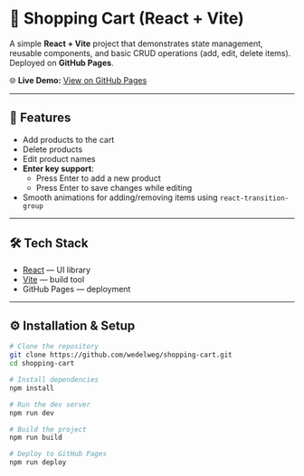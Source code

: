 # 🛒 Shopping Cart (React + Vite)

A simple **React + Vite** project that demonstrates state management, reusable components, and basic CRUD operations (add, edit, delete items).  
Deployed on **GitHub Pages**.

🌐 **Live Demo:** [View on GitHub Pages](https://wedelweg.github.io/shopping-cart/)

---

## 🚀 Features
- Add products to the cart
- Delete products
- Edit product names
- **Enter key support**:
    - Press Enter to add a new product
    - Press Enter to save changes while editing
- Smooth animations for adding/removing items using `react-transition-group`

---

## 🛠️ Tech Stack
- [React](https://reactjs.org/) — UI library
- [Vite](https://vitejs.dev/) — build tool
- GitHub Pages — deployment

---

## ⚙️ Installation & Setup

```bash
# Clone the repository
git clone https://github.com/wedelweg/shopping-cart.git
cd shopping-cart

# Install dependencies
npm install

# Run the dev server
npm run dev

# Build the project
npm run build

# Deploy to GitHub Pages
npm run deploy
